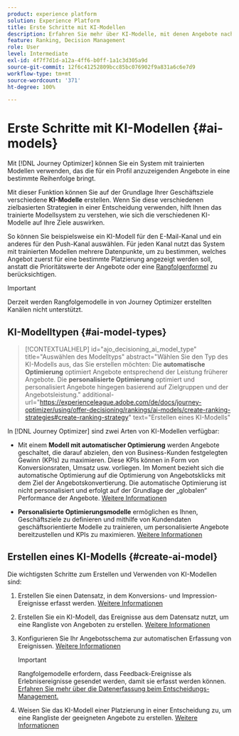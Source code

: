 ```yaml
---
product: experience platform
solution: Experience Platform
title: Erste Schritte mit KI-Modellen
description: Erfahren Sie mehr über KI-Modelle, mit denen Angebote nach Rang geordnet werden können
feature: Ranking, Decision Management
role: User
level: Intermediate
exl-id: 4f7f7d1d-a12a-4ff6-b0ff-1a1c3d305a9d
source-git-commit: 12f6c41252809bcc85bc076902f9a831a6c6e7d9
workflow-type: tm+mt
source-wordcount: '371'
ht-degree: 100%

---
```


# Erste Schritte mit KI-Modellen {#ai-models}

Mit [!DNL Journey Optimizer] können Sie ein System mit trainierten Modellen verwenden, das die für ein Profil anzuzeigenden Angebote in eine bestimmte Reihenfolge bringt.

Mit dieser Funktion können Sie auf der Grundlage Ihrer Geschäftsziele verschiedene **KI-Modelle** erstellen. Wenn Sie diese verschiedenen zielbasierten Strategien in einer Entscheidung verwenden, hilft Ihnen das trainierte Modellsystem zu verstehen, wie sich die verschiedenen KI-Modelle auf Ihre Ziele auswirken.

So können Sie beispielsweise ein KI-Modell für den E-Mail-Kanal und ein anderes für den Push-Kanal auswählen. Für jeden Kanal nutzt das System mit trainierten Modellen mehrere Datenpunkte, um zu bestimmen, welches Angebot zuerst für eine bestimmte Platzierung angezeigt werden soll, anstatt die Prioritätswerte der Angebote oder eine [Rangfolgenformel](create-ranking-formulas.md) zu berücksichtigen.

>[!IMPORTANT]
>
>Derzeit werden Rangfolgemodelle in von Journey Optimizer erstellten Kanälen nicht unterstützt.

## KI-Modelltypen {#ai-model-types}

>[!CONTEXTUALHELP]
>id="ajo_decisioning_ai_model_type"
>title="Auswählen des Modelltyps"
>abstract="Wählen Sie den Typ des KI-Modells aus, das Sie erstellen möchten: Die **automatische Optimierung** optimiert Angebote entsprechend der Leistung früherer Angebote. Die **personalisierte Optimierung** optimiert und personalisiert Angebote hingegen basierend auf Zielgruppen und der Angebotsleistung."
>additional-url="https://experienceleague.adobe.com/de/docs/journey-optimizer/using/offer-decisioning/rankings/ai-models/create-ranking-strategies#create-ranking-strategy" text="Erstellen eines KI-Modells"

In [!DNL Journey Optimizer] sind zwei Arten von KI-Modellen verfügbar:

* Mit einem **Modell mit automatischer Optimierung** werden Angebote geschaltet, die darauf abzielen, den von Business-Kunden festgelegten Gewinn (KPIs) zu maximieren. Diese KPIs können in Form von Konversionsraten, Umsatz usw. vorliegen. Im Moment bezieht sich die automatische Optimierung auf die Optimierung von Angebotsklicks mit dem Ziel der Angebotskonvertierung. Die automatische Optimierung ist nicht personalisiert und erfolgt auf der Grundlage der „globalen“ Performance der Angebote. [Weitere Informationen](auto-optimization-model.md)

* **Personalisierte Optimierungsmodelle** ermöglichen es Ihnen, Geschäftsziele zu definieren und mithilfe von Kundendaten geschäftsorientierte Modelle zu trainieren, um personalisierte Angebote bereitzustellen und KPIs zu maximieren. [Weitere Informationen](personalized-optimization-model.md)

## Erstellen eines KI-Modells {#create-ai-model}

Die wichtigsten Schritte zum Erstellen und Verwenden von KI-Modellen sind:

1. Erstellen Sie einen Datensatz, in dem Konversions- und Impression-Ereignisse erfasst werden. [Weitere Informationen](../data-collection/create-dataset.md)

1. Erstellen Sie ein KI-Modell, das Ereignisse aus dem Datensatz nutzt, um eine Rangliste von Angeboten zu erstellen. [Weitere Informationen](create-ranking-strategies.md)

1. Konfigurieren Sie Ihr Angebotsschema zur automatischen Erfassung von Ereignissen. [Weitere Informationen](../data-collection/schema-requirement.md)

   >[!IMPORTANT]
   >
   >Rangfolgemodelle erfordern, dass Feedback-Ereignisse als Erlebnisereignisse gesendet werden, damit sie erfasst werden können. [Erfahren Sie mehr über die Datenerfassung beim Entscheidungs-Management.](../data-collection/data-collection.md)

1. Weisen Sie das KI-Modell einer Platzierung in einer Entscheidung zu, um eine Rangliste der geeigneten Angebote zu erstellen. [Weitere Informationen](../offer-activities/configure-offer-selection.md)
